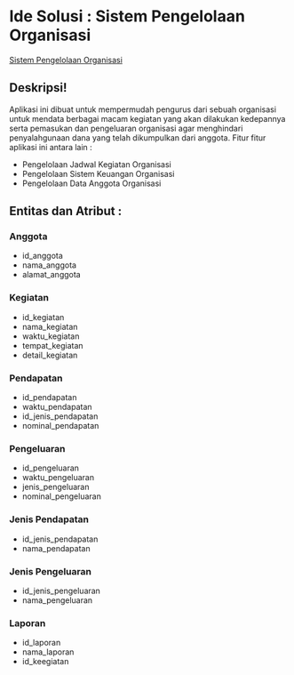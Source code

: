 # Ide Solusi : Sistem Pengelolaan Organisasi
[Sistem Pengelolaan Organisasi](https://user-images.githubusercontent.com/49604034/158011278-d2bea288-af75-4556-8abb-7194a7406488.png)

## Deskripsi!
Aplikasi ini dibuat untuk mempermudah pengurus dari sebuah organisasi untuk mendata berbagai macam kegiatan yang akan dilakukan kedepannya serta pemasukan dan pengeluaran organisasi agar menghindari penyalahgunaan dana yang telah dikumpulkan dari anggota. Fitur fitur aplikasi ini antara lain :
- Pengelolaan Jadwal Kegiatan Organisasi
- Pengelolaan Sistem Keuangan Organisasi
- Pengelolaan Data Anggota Organisasi
## Entitas  dan Atribut :
### Anggota
- id_anggota
- nama_anggota
- alamat_anggota
### Kegiatan
- id_kegiatan
- nama_kegiatan
- waktu_kegiatan
- tempat_kegiatan
- detail_kegiatan
### Pendapatan
- id_pendapatan
- waktu_pendapatan
- id_jenis_pendapatan
- nominal_pendapatan
### Pengeluaran
- id_pengeluaran
- waktu_pengeluaran
- jenis_pengeluaran
- nominal_pengeluaran
### Jenis Pendapatan
- id_jenis_pendapatan
- nama_pendapatan
### Jenis Pengeluaran
- id_jenis_pengeluaran
- nama_pengeluaran
### Laporan
- id_laporan
- nama_laporan
- id_keegiatan
